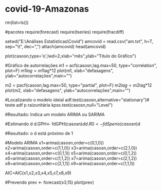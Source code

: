 # covid-19-Amazonas
rm(list=ls())

#pacotes
require(forecast)
require(tseries)
require(fracdiff)

setwd("E:\\Análises Estatísticas\\Covid")
amcovid = read.csv("am.txt", h=T, sep="\t", dec=",")
attach(amcovid)
head(amcovid)


plot(casosn,type='o',lwd=2,xlab="mês",ylab="Titulo do Gráfico")


#Gráfico de autorrelações
m1 = acf(casosn,lag.max=50, type="correlation", plot=F)
m1$lag= m1$lag*12
plot(m1, xlab="defasagens", ylab="autocorrelações",main="")

m2 = pacf(casosn,lag.max=50, type="partial", plot=F)
m2$lag= m2$lag*12
plot(m2, xlab="defasagens", ylab="autocorrelações",main="")

#Localizando o modelo ideial
adf.test(casosn,alternative="stationary")# teste adf p raizunitária
kpss.test(casosn,null="Level") 

#Resultado: Indica um modelo ARIMA ou SARIMA

#Estimando d
d.GPH<- fdGPH(casosn)$d
d.R0<- fdSperio(casosn)$d

#Resultado: o d está próximo de 1

#Modelo ARIMA
x1=arima(casosn,order=c(0,1,0))
x2=arima(casosn,order=c(1,1,0))
x3=arima(casosn,order=c(2,1,0))
x4=arima(casosn,order=c(0,1,1))
x5=arima(casosn,order=c(0,1,2))
x6=arima(casosn,order=c(1,1,2))
x7=arima(casosn,order=c(2,1,2))
x8=arima(casosn,order=c(2,1,1))
x9=arima(casosn,order=c(1,1,1))

AIC=AIC(x1,x2,x3,x4,x5,x7,x8,x9)

#Prevendo
prev <- forecast(x3,15)
plot(prev)
